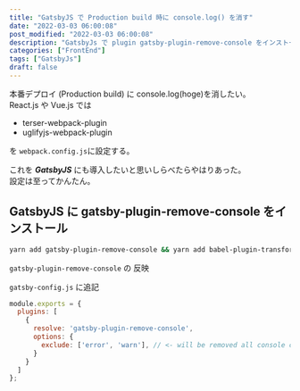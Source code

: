 ```yaml
---
title: "GatsbyJS で Production build 時に console.log() を消す"
date: "2022-03-03 06:00:08"
post_modified: "2022-03-03 06:00:08"
description: "GatsbyJs で plugin gatsby-plugin-remove-console をインストール"
categories: ["FrontEnd"]
tags: ["GatsbyJs"]
draft: false
---
```


本番デプロイ (Production build) に console.log(hoge)を消したい。  
React.js や Vue.js では

- terser-webpack-plugin
- uglifyjs-webpack-plugin

を `webpack.config.js`に設定する。

これを ***GatsbyJS*** にも導入したいと思いしらべたらやはりあった。  
設定は至ってかんたん。

## GatsbyJS に gatsby-plugin-remove-console をインストール

```bash
yarn add gatsby-plugin-remove-console && yarn add babel-plugin-transform-remove-console --dev
```

`gatsby-plugin-remove-console` の 反映

`gatsby-config.js` に追記

```js
module.exports = {
  plugins: [
    {
      resolve: 'gatsby-plugin-remove-console',
      options: {
        exclude: ['error', 'warn'], // <- will be removed all console calls except these
      }
    }
  ]
};
```
